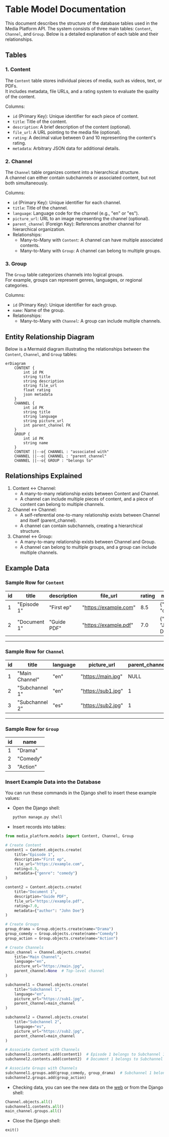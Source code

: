 # Table Model Documentation

This document describes the structure of the database tables used in the Media Platform API. The system consists of
three main tables: `Content`, `Channel`, and `Group`. Below is a detailed explanation of each table and their
relationships.

## Tables

### 1. Content
The `Content` table stores individual pieces of media, such as videos, text, or PDFs.  
It includes metadata, file URLs, and a rating system to evaluate the quality of the content.

Columns:
- `id` (Primary Key): Unique identifier for each piece of content.
- `title`: Title of the content.
- `description`: A brief description of the content (optional).
- `file_url`: A URL pointing to the media file (optional).
- `rating`: A decimal value between 0 and 10 representing the content's rating.
- `metadata`: Arbitrary JSON data for additional details.

### 2. Channel
The `Channel` table organizes content into a hierarchical structure.  
A channel can either contain subchannels or associated content, but not both simultaneously.

Columns:
- `id` (Primary Key): Unique identifier for each channel.
- `title`: Title of the channel.
- `language`: Language code for the channel (e.g., "en" or "es").
- `picture_url`: URL to an image representing the channel (optional).
- `parent_channel` (Foreign Key): References another channel for hierarchical organization.
- Relationships:
  - Many-to-Many with `Content`: A channel can have multiple associated contents.
  - Many-to-Many with `Group`: A channel can belong to multiple groups.

### 3. Group
The `Group` table categorizes channels into logical groups.  
For example, groups can represent genres, languages, or regional categories.

Columns:
- `id` (Primary Key): Unique identifier for each group.
- `name`: Name of the group.
- Relationships:
  - Many-to-Many with `Channel`: A group can include multiple channels.

## Entity Relationship Diagram

Below is a Mermaid diagram illustrating the relationships between the `Content`, `Channel`, and `Group` tables:

```mermaid
erDiagram
    CONTENT {
        int id PK
        string title
        string description
        string file_url
        float rating
        json metadata
    }
    CHANNEL {
        int id PK
        string title
        string language
        string picture_url
        int parent_channel FK
    }
    GROUP {
        int id PK
        string name
    }
    CONTENT ||--o{ CHANNEL : "associated with"
    CHANNEL ||--o| CHANNEL : "parent_channel"
    CHANNEL ||--o{ GROUP : "belongs to"
```

## Relationships Explained

1. Content ↔ Channel:
   - A many-to-many relationship exists between Content and Channel.
   - A channel can include multiple pieces of content, and a piece of content can belong to multiple channels.
2. Channel ↔ Channel:
   - A self-referential one-to-many relationship exists between Channel and itself (parent_channel).
   - A channel can contain subchannels, creating a hierarchical structure.
3. Channel ↔ Group:
   - A many-to-many relationship exists between Channel and Group.
   - A channel can belong to multiple groups, and a group can include multiple channels.

## Example Data

### Sample Row for `Content`
| id | title        | description   | file_url              | rating | metadata                     |
|----|--------------|---------------|-----------------------|--------|------------------------------|
| 1  | "Episode 1"  | "First ep"    | "https://example.com" | 8.5    | {"genre": "comedy"}          |
| 2  | "Document 1" | "Guide PDF"   | "https://example.pdf" | 7.0    | {"author": "John Doe"}       |

---

### Sample Row for `Channel`
| id | title          | language | picture_url            | parent_channel |
|----|----------------|----------|------------------------|----------------|
| 1  | "Main Channel" | "en"     | "https://main.jpg"     | NULL           |
| 2  | "Subchannel 1" | "en"     | "https://sub1.jpg"     | 1              |
| 3  | "Subchannel 2" | "es"     | "https://sub2.jpg"     | 1              |

---

### Sample Row for `Group`
| id | name          |
|----|---------------|
| 1  | "Drama"       |
| 2  | "Comedy"      |
| 3  | "Action"      |

### Insert Example Data into the Database

You can run these commands in the Django shell to insert these example values:

- Open the Django shell:
  ```bash
  python manage.py shell
  ```
- Insert records into tables:
```Python
from media_platform.models import Content, Channel, Group

# Create Content
content1 = Content.objects.create(
    title="Episode 1",
    description="First ep",
    file_url="https://example.com",
    rating=8.5,
    metadata={"genre": "comedy"}
)

content2 = Content.objects.create(
    title="Document 1",
    description="Guide PDF",
    file_url="https://example.pdf",
    rating=7.0,
    metadata={"author": "John Doe"}
)

# Create Groups
group_drama = Group.objects.create(name="Drama")
group_comedy = Group.objects.create(name="Comedy")
group_action = Group.objects.create(name="Action")

# Create Channels
main_channel = Channel.objects.create(
    title="Main Channel",
    language="en",
    picture_url="https://main.jpg",
    parent_channel=None  # Top-level channel
)

subchannel1 = Channel.objects.create(
    title="Subchannel 1",
    language="en",
    picture_url="https://sub1.jpg",
    parent_channel=main_channel
)

subchannel2 = Channel.objects.create(
    title="Subchannel 2",
    language="es",
    picture_url="https://sub2.jpg",
    parent_channel=main_channel
)

# Associate Content with Channels
subchannel1.contents.add(content1)  # Episode 1 belongs to Subchannel 1
subchannel2.contents.add(content2)  # Document 1 belongs to Subchannel 2

# Associate Groups with Channels
subchannel1.groups.add(group_comedy, group_drama)  # Subchannel 1 belongs to multiple groups
subchannel2.groups.add(group_action)
```
- Checking data, you can see the new data on the [web](http://127.0.0.1:8000/admin/media_platform/channel/) or from the 
Django shell: 
```Python
Channel.objects.all()
subchannel1.contents.all()
main_channel.groups.all()
```
- Close the Django shell:
```Python
exit()
```